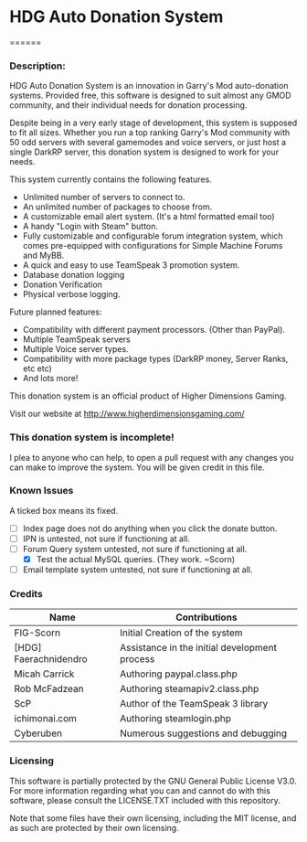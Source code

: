# HDG Auto Donation System
======

### Description:
HDG Auto Donation System is an innovation in Garry's Mod auto-donation systems. Provided free, this software is designed to suit almost any GMOD community, and their individual needs for donation processing.

Despite being in a very early stage of development, this system is supposed to fit all sizes. Whether you run a top ranking Garry's Mod community with 50 odd servers with several gamemodes and voice servers, or just host a single DarkRP server, this donation system is designed to work for your needs.

This system currently contains the following features.

* Unlimited number of servers to connect to.
* An unlimited number of packages to choose from.
* A customizable email alert system. (It's a html formatted email too)
* A handy "Login with Steam" button.
* Fully customizable and configurable forum integration system, which comes pre-equipped with configurations for Simple Machine Forums and MyBB.
* A quick and easy to use TeamSpeak 3 promotion system.
* Database donation logging
* Donation Verification
* Physical verbose logging.

Future planned features:

* Compatibility with different payment processors. (Other than PayPal).
* Multiple TeamSpeak servers
* Multiple Voice server types.
* Compatibility with more package types (DarkRP money, Server Ranks, etc etc)
* And lots more!

This donation system is an official product of Higher Dimensions Gaming.

Visit our website at http://www.higherdimensionsgaming.com/

### This donation system is incomplete!
I plea to anyone who can help, to open a pull request with any changes you can make to improve the system.
You will be given credit in this file.

### Known Issues
A ticked box means its fixed.
- [ ] Index page does not do anything when you click the donate button.
- [ ] IPN is untested, not sure if functioning at all.
- [ ] Forum Query system untested, not sure if functioning at all.
  - [x] Test the actual MySQL queries. (They work. ~Scorn)
- [ ] Email template system untested, not sure if functioning at all.

### Credits

| Name | Contributions |
| ---------- | ---------- |
| FIG-Scorn | Initial Creation of the system |
| [HDG] Faerachnidendro | Assistance in the initial development process |
| Micah Carrick | Authoring paypal.class.php |
| Rob McFadzean | Authoring steamapiv2.class.php |
| ScP | Author of the TeamSpeak 3 library |
| ichimonai.com | Authoring steamlogin.php |
| Cyberuben | Numerous suggestions and debugging |

### Licensing

This software is partially protected by the GNU General Public License V3.0.
For more information regarding what you can and cannot do with this software, please consult the LICENSE.TXT included with this repository.

Note that some files have their own licensing, including the MIT license, and as such are protected by their own licensing.
